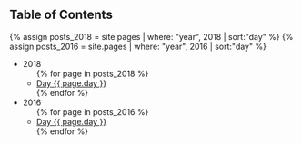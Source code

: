 ## Table of Contents

{% assign posts_2018 = site.pages | where: "year", 2018 | sort:"day" %}
{% assign posts_2016 = site.pages | where: "year", 2016 | sort:"day" %}
<ul>
    <li>2018
        <ul>
            {% for page in posts_2018 %}
                <li><a href="{{ page.url | relative_url }}">Day {{ page.day }}</a></li>
            {% endfor %}
        </ul>
    </li>
    <li>2016
        <ul>
            {% for page in posts_2016 %}
                <li><a href="{{ page.url | relative_url }}">Day {{ page.day }}</a></li>
            {% endfor %}
        </ul>
    </li>
</ul>
